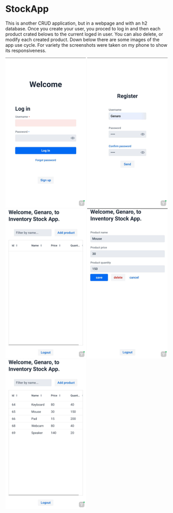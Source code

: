 # StockApp
This is another CRUD application, but in a webpage and with an h2 database. Once you create your user, you proced to log in and then each product crated belows to the current loged in user. You can also delete, or modify each created product. Down below there are some images of the app use cycle. For variety the screenshots were taken on my phone to show its responsiveness.

<div style="display: inline-block;">
<img src="/Apphotos/LoginView.jpg" alt="Login View" width="250"/>
<img src="/Apphotos/RegisterView.jpg" alt="Register View" width="250"/>
<img src="/Apphotos/EmptyGridView.jpg" alt="EmptyGrid View" width="250"/>
<img src="/Apphotos/FromView.jpg" alt="FormView View" width="250"/>
<img src="/Apphotos/GridView.jpg" alt="GridView View" width="250"/>
</div>
